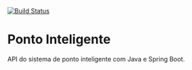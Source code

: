 [![Build Status](https://travis-ci.com/Duds27/ponto-inteligente-api.svg?branch=master)](https://travis-ci.com/Duds27/ponto-inteligente-api)

# Ponto Inteligente
API do sistema de ponto inteligente com Java e Spring Boot.
